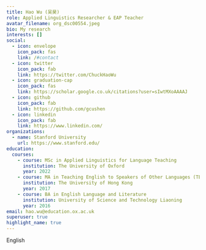 ```yaml
---
title: Hao Wu (吴昊)
role: Applied Linguistics Researcher & EAP Teacher
avatar_filename: org_dsc00554.jpeg
bio: My research
interests: []
social:
  - icon: envelope
    icon_pack: fas
    link: /#contact
  - icon: twitter
    icon_pack: fab
    link: https://twitter.com/ChuckHaoWu
  - icon: graduation-cap
    icon_pack: fas
    link: https://scholar.google.co.uk/citations?user=sIwtMXoAAAAJ
  - icon: github
    icon_pack: fab
    link: https://github.com/gcushen
  - icon: linkedin
    icon_pack: fab
    link: https://www.linkedin.com/
organizations:
  - name: Stanford University
    url: https://www.stanford.edu/
education:
  courses:
    - course: MSc in Applied Linguistics for Language Teaching
      institution: The University of Oxford
      year: 2022
    - course: MA in Teaching English to Speakers of Other Languages (TESOL)
      institution: The University of Hong Kong
      year: 2017
    - course: BA in English Language and Literature
      institution: University of Science and Technology Liaoning
      year: 2016
email: hao.wu@education.ox.ac.uk
superuser: true
highlight_name: true
---
```

English